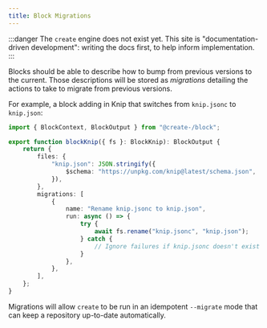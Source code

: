 ```yaml
---
title: Block Migrations
---
```


:::danger
The `create` engine does not exist yet.
This site is "documentation-driven development": writing the docs first, to help inform implementation.
:::

Blocks should be able to describe how to bump from previous versions to the current. Those descriptions will be stored as _migrations_ detailing the actions to take to migrate from previous versions.

For example, a block adding in Knip that switches from `knip.jsonc` to `knip.json`:

```ts
import { BlockContext, BlockOutput } from "@create-/block";

export function blockKnip({ fs }: BlockKnip): BlockOutput {
	return {
		files: {
			"knip.json": JSON.stringify({
				$schema: "https://unpkg.com/knip@latest/schema.json",
			}),
		},
		migrations: [
			{
				name: "Rename knip.jsonc to knip.json",
				run: async () => {
					try {
						await fs.rename("knip.jsonc", "knip.json");
					} catch {
						// Ignore failures if knip.jsonc doesn't exist
					}
				},
			},
		],
	};
}
```

Migrations will allow `create` to be run in an idempotent `--migrate` mode that can keep a repository up-to-date automatically.
